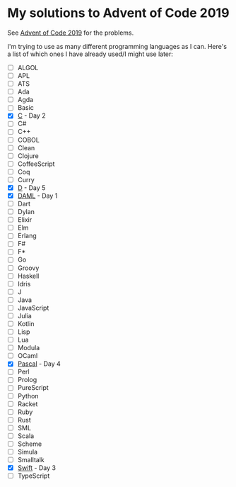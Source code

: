 # My solutions to Advent of Code 2019

See [Advent of Code 2019](https://adventofcode.com/2019) for the problems.

I'm trying to use as many different programming languages as I can. Here's a
list of which ones I have already used/I might use later:

- [ ] ALGOL
- [ ] APL
- [ ] ATS
- [ ] Ada
- [ ] Agda
- [ ] Basic
- [X] [C](https://en.wikipedia.org/wiki/C_(programming_language)) - Day 2
- [ ] C#
- [ ] C++
- [ ] COBOL
- [ ] Clean
- [ ] Clojure
- [ ] CoffeeScript
- [ ] Coq
- [ ] Curry
- [X] [D](https://dlang.org) - Day 5
- [X] [DAML](https://daml.com) - Day 1
- [ ] Dart
- [ ] Dylan
- [ ] Elixir
- [ ] Elm
- [ ] Erlang
- [ ] F#
- [ ] F*
- [ ] Go
- [ ] Groovy
- [ ] Haskell
- [ ] Idris
- [ ] J
- [ ] Java
- [ ] JavaScript
- [ ] Julia
- [ ] Kotlin
- [ ] Lisp
- [ ] Lua
- [ ] Modula
- [ ] OCaml
- [X] [Pascal](https://www.freepascal.org) - Day 4
- [ ] Perl
- [ ] Prolog
- [ ] PureScript
- [ ] Python
- [ ] Racket
- [ ] Ruby
- [ ] Rust
- [ ] SML
- [ ] Scala
- [ ] Scheme
- [ ] Simula
- [ ] Smalltalk
- [X] [Swift](https://swift.org) - Day 3
- [ ] TypeScript
